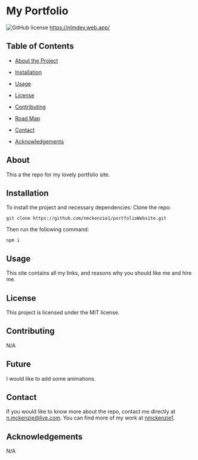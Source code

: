 # My Portfolio
  ![GitHub license](https://img.shields.io/badge/license-MIT-blue.svg)
  https://nlmdev.web.app/
  
  
  ## Table of Contents 
  * [About the Project](#about)
  
  * [Installation](#installation)
  
  * [Usage](#usage)
    
  * [License](#license)

  * [Contributing](#contributing)

  * [Road Map](#future)
  
  * [Contact](#contact)
  
  * [Acknowledgements](#acknowledgements)
  
  ## About
  
  This a the repo for my lovely portfolio site.
  
  ## Installation
  
  To install the project and necessary dependencies:
  Clone the repo:
  ```
  git clone https://github.com/nmckenzie1/portfolioWebsite.git
  ```
  Then run the following command:
  ```
  npm i
  ```
  
  ## Usage
  
  This site contains all my links, and reasons why you should like me and hire me.
  
  ## License
  
  This project is licensed under the MIT license.
    
  ## Contributing
  
  N/A

  ## Future

  I would like to add some animations.
  
  ## Contact
  
  If you would like to know more about the repo, contact me directly at n.mckenzie@live.com. You can find more of my work at [nmckenzie1](https://github.com/nmckenzie1/).

  ## Acknowledgements
  N/A
  
  
